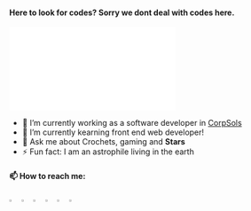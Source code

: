 #### Here to look for codes? Sorry we dont deal with codes here. 
  [![Visits Badge](www.corpsols.org)](www.corpsols.org)
  
  - 🔭 I’m currently working as a software developer in <a href="www.corpsols.org">CorpSols</a>
  - 🌱 I’m currently kearning front end web developer!
  - 💬 Ask me about Crochets, gaming and <strong>Stars</strong>
  - ⚡ Fun fact: I am an astrophile living in the earth 
  
  #### 📫 How to reach me:   
  [<img src="https://github.com/sciencepal/sciencepal/blob/master/assets/discord-round.svg" width="3.5%"/>](https://discord.gg/)
  [<img src="https://img.icons8.com/color/48/000000/twitter.png" width="3.5%"/>](https://twitter.com/NazLaviza)
  [<img src="https://img.icons8.com/color/48/000000/linkedin.png" width="3.5%"/>](https://www.linkedin.com/in/lavizafalaknaz/)
  [<img src="https://img.icons8.com/fluent/48/000000/facebook-new.png" width="3.5%"/>](https://web.facebook.com/lavizakhan.niazi)
  [<img src="https://img.icons8.com/fluent/48/000000/instagram-new.png" width="3.5%"/>](https://www.instagram.com/lavizaniazi/)
  <a href="mailto:lavizaniazi2001@gmail.com"> <img src="https://img.icons8.com/fluent/48/000000/gmail.png" width="3.5%"/> </a>
<!--
**LavizaFalakNaz/LavizaFalakNaz** is a ✨ _special_ ✨ repository because its `README.md` (this file) appears on your GitHub profile.

Here are some ideas to get you started:

- 🔭 I’m currently working on ...
- 🌱 I’m currently learning ...
- 👯 I’m looking to collaborate on ...
- 🤔 I’m looking for help with ...
- 💬 Ask me about ...
- 📫 How to reach me: ...
- 😄 Pronouns: ...
- ⚡ Fun fact: ...
-->
